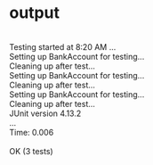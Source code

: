 # output

<br>Testing started at 8:20 AM ...
<br>Setting up BankAccount for testing...
<br>Cleaning up after test...
<br>Setting up BankAccount for testing...
<br>Cleaning up after test...
<br>Setting up BankAccount for testing...
<br>Cleaning up after test...
<br>JUnit version 4.13.2
<br>...
<br>Time: 0.006
<br>
<br>OK (3 tests)